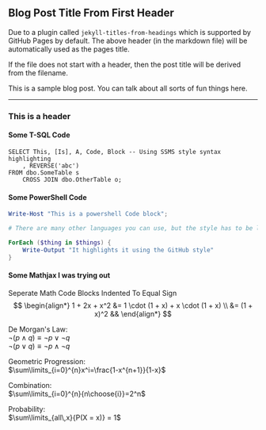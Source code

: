 ## Blog Post Title From First Header

Due to a plugin called `jekyll-titles-from-headings` which is supported by GitHub Pages by default. The above header (in the markdown file) will be automatically used as the pages title.

If the file does not start with a header, then the post title will be derived from the filename.

This is a sample blog post. You can talk about all sorts of fun things here.

---

### This is a header

#### Some T-SQL Code

```tsql
SELECT This, [Is], A, Code, Block -- Using SSMS style syntax highlighting
    , REVERSE('abc')
FROM dbo.SomeTable s
    CROSS JOIN dbo.OtherTable o;
```

#### Some PowerShell Code

```powershell
Write-Host "This is a powershell Code block";

# There are many other languages you can use, but the style has to be loaded first

ForEach ($thing in $things) {
    Write-Output "It highlights it using the GitHub style"
}
```
#### Some Mathjax I was trying out

Seperate Math Code Blocks Indented To Equal Sign 
$$
\begin{align*}
1 + 2x + x^2 &= 1 \cdot (1 + x) + x \cdot (1 + x) \\
&= (1 + x)^2 &&
\end{align*}
$$


De Morgan's Law:  
$\lnot({p}\land{q})\equiv\lnot{p}\lor\lnot{q}$  
$\lnot({p}\lor{q})\equiv\lnot{p}\land\lnot{q}$

Geometric Progression:  
$\sum\limits_{i=0}^{n}x^i=\frac{1-x^{n+1}}{1-x}$

Combination:  
$\sum\limits_{i=0}^{n}{n\choose{i}}=2^n$

Probability:  
$\sum\limits_{all\,x}{P(X = x)} = 1$